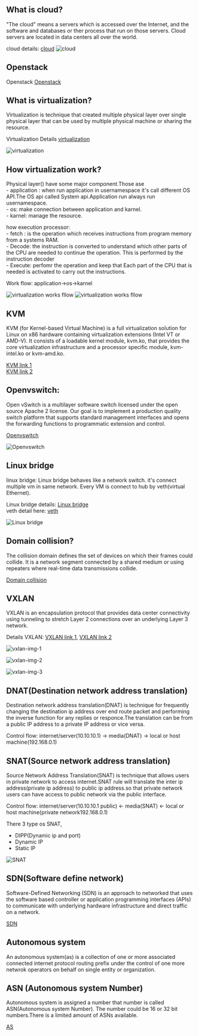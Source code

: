 ## What is cloud?
"The cloud" means a servers which is accessed over the Internet, and the software and databases or ther process that run on those servers. Cloud servers are located in data centers all over the world.

cloud details: [cloud](https://www.cloudflare.com/en-gb/learning/cloud/what-is-the-cloud/)
![ cloud ](./docs/images/cloud.png)

## Openstack
Openstack [Openstack](https://docs.openstack.org/install-guide/get-started-logical-architecture.html)


## What is virtualization?
Virtualization is technique that created multiple physical layer over single physical layer that can be used by multiple physical machine or sharing the resource.

Virtualization Details [virtualization](https://www.ibm.com/cloud/learn/virtualization-a-complete-guide)

![ virtualization ](./docs/images/virtualization.png)

## How virtualization work?

Physical layer() have some major component.Those ase  
        - application : when run application in usernamespace it's call different OS API.The OS api called System api.Application run always run usernamespace.   
        - os: make connection between application and karnel.  
        - karnel: manage the resource.  

how execution processor:   
    - fetch : is the operation which receives instructions from program memory from a systems RAM.   
    - Decode: the instruction is converted to understand which other parts of the CPU are needed to continue the operation. This is performed by the instruction decoder  
    - Execute: perfomr the operation and keep that Each part of the CPU that is needed is activated to carry out the instructions.  

Work flow: application->os->karnel  

![ virtualization works fllow ](./docs/images/vm-works.png)
![ virtualization works fllow ](./docs/images/work-flow-1.png)

## KVM 
KVM (for Kernel-based Virtual Machine) is a full virtualization solution for Linux on x86 hardware containing virtualization extensions (Intel VT or AMD-V). It consists of a loadable kernel module, kvm.ko, that provides the core virtualization infrastructure and a processor specific module, kvm-intel.ko or kvm-amd.ko.

[KVM link 1](https://www.linux-kvm.org/page/Main_Page)  
[KVM link 2](https://www.redhat.com/en/topics/virtualization/what-is-KVM)  


## Openvswitch:
Open vSwitch is a multilayer software switch licensed under the open source Apache 2 license. Our goal is to implement a production quality switch platform that supports standard management interfaces and opens the forwarding functions to programmatic extension and control.

[ Openvswitch ](https://docs.openvswitch.org/en/latest/intro/what-is-ovs/#overview)

![ Openvswitch ](./docs/images/open-v-switch.png)


## Linux bridge
linux bridge: Linux bridge behaves like a network switch. it's connect multiple vm in same network.
Every VM is connect to hub by veth(virtual Ethernet).

Linux bridge details: [ Linux bridge ](https://www.ibm.com/docs/en/linux-on-systems?topic=choices-using-linux-bridge)  
veth detail here: [veth](https://man7.org/linux/man-pages/man4/veth.4.html)

![ Linux bridge ](./docs/images/vm-img1.png)


## Domain collision?
The collision domain defines the set of devices on which their frames could collide. It is a network segment connected by a shared medium or using repeaters where real-time data transmissions collide.

[Domain collision](https://www.geeksforgeeks.org/collision-domain-and-broadcast-domain-in-computer-network/)


## VXLAN
VXLAN is an encapsulation protocol that provides data center connectivity using tunneling to stretch Layer 2 connections over an underlying Layer 3 network.

Details VXLAN: [VXLAN link 1](https://www.juniper.net/us/en/research-topics/what-is-vxlan.html), [VXLAN link 2](https://datatracker.ietf.org/doc/html/rfc7348)


![ vxlan-img-1 ](./docs/images/vxlan-img-1.png)

![ vxlan-img-2 ](./docs/images/vxlan-img-2.png)

![ vxlan-img-3 ](./docs/images/vxlan-img-3.png)


## DNAT(Destination network address translation)  

Destination network address translation(DNAT) is technique for frequently changing the destination ip address over end route packet and performing the inverse function for any replies or responce.The translation can be from a public IP address to a private IP address or vice versa.

Control flow: internet/server(10.10.10.1) -> media(DNAT) -> local or host machine(192.168.0.1)

## SNAT(Source network address translation)

Source Network Address Translation(SNAT) is technique that allows users in private network to access internet.SNAT rule will translate the inter ip address(private ip address) to public ip address.so that private network users can have access to public network via the public interface.

Control flow: internet/server(10.10.10.1 public) <- media(SNAT) <- local or host machine(private network192.168.0.1)

There 3 type os SNAT,
  - DIPP(Dynamic ip and port)
  - Dynamic IP
  - Static IP

![ SNAT ](./docs/images/snat.png)


## SDN(Software define network)

Software-Defined Networking (SDN) is an approach to networked that uses the software based controller or application programming interfaces (APIs) to communicate with underlying hardware infrastructure and direct traffic on a network.

[SDN](https://www.vmware.com/topics/glossary/content/software-defined-networking)

## Autonomous system

An autonomous system(as) is a collection of one or more associated connected internet protocol routing prefix under the control of one more netwrok operators on behalf on single entity or organization.

## ASN (Autonomous system Number)

Autonomous system is assigned a number that number is called ASN(Autonomous system Number). The number could be 16 or 32 bit numbers.There is a limited amount of ASNs available.

[AS](https://www.cloudflare.com/en-gb/learning/network-layer/what-is-an-autonomous-system/)










